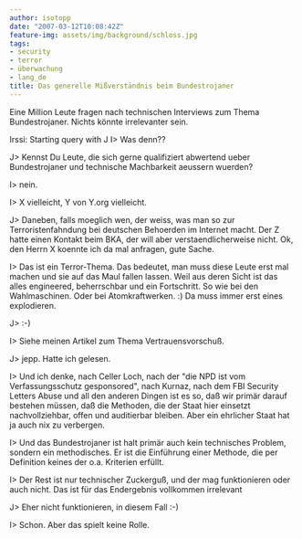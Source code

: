 ```yaml
---
author: isotopp
date: "2007-03-12T10:08:42Z"
feature-img: assets/img/background/schloss.jpg
tags:
- security
- terror
- überwachung
- lang_de
title: Das generelle Mißverständnis beim Bundestrojaner
---
```

Eine Million Leute fragen nach technischen Interviews zum Thema
Bundestrojaner. Nichts könnte irrelevanter sein.

Irssi: Starting query with J
I> Was denn??

J> Kennst Du Leute, die sich gerne qualifiziert abwertend ueber
Bundestrojaner und technische Machbarkeit aeussern wuerden?

I> nein.

I> X vielleicht, Y von Y.org vielleicht.

J> Daneben, falls moeglich wen, der weiss, was man so zur
Terroristenfahndung bei deutschen Behoerden im Internet macht. Der Z hatte
einen Kontakt beim BKA, der will aber  verstaendlicherweise nicht. Ok, den
Herrn X koennte ich da mal anfragen, gute Sache.

I> Das ist ein Terror-Thema. Das bedeutet, man muss diese Leute erst mal
machen und sie auf das Maul fallen lassen. Weil aus deren Sicht ist das
alles engineered, beherrschbar und ein Fortschritt. So wie bei den
Wahlmaschinen. Oder bei Atomkraftwerken. :) Da muss immer erst eines
explodieren.

J> :-)

I> Siehe meinen Artikel zum Thema Vertrauensvorschuß.

J> jepp. Hatte ich gelesen.

I> Und ich denke, nach Celler Loch, nach der "die NPD ist vom
Verfassungsschutz gesponsored", nach Kurnaz, nach dem FBI Security Letters
Abuse und all den anderen Dingen ist es so, daß wir primär darauf bestehen
müssen, daß die Methoden, die der Staat hier einsetzt nachvollziehbar, offen
und auditierbar bleiben. Aber ein ehrlicher Staat hat ja auch nix zu
verbergen.

I> Und das Bundestrojaner ist halt primär auch kein technisches Problem,
sondern ein methodisches. Er ist die Einführung einer Methode, die per
Definition keines der o.a. Kriterien erfüllt.

I> Der Rest ist nur technischer Zuckerguß, und der mag funktionieren oder
auch nicht. Das ist für das Endergebnis vollkommen irrelevant

J> Eher nicht funktionieren, in diesem Fall :-)

I> Schon. Aber das spielt keine Rolle.
